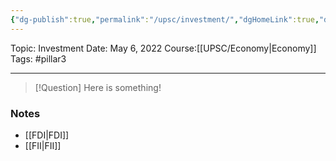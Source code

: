 ```yaml
---
{"dg-publish":true,"permalink":"/upsc/investment/","dgHomeLink":true,"dgPassFrontmatter":false}
---
```


Topic: Investment
Date: May 6, 2022
Course:[[UPSC/Economy|Economy]]
Tags: #pillar3 

---

> [!Question]
> Here is something! 


### Notes
- [[FDI|FDI]]
- [[FII|FII]]




